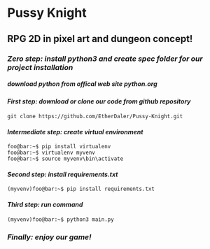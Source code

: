 # Pussy Knight
## RPG 2D in pixel art and dungeon concept!

### *Zero step: install python3 and create spec folder for our project installation*
##### download python from offical web site python.org
#### *First step: download or clone our code from github repository*
```console
git clone https://github.com/EtherDaler/Pussy-Knight.git
```
#### *Intermediate step: create virtual environment*
```console
foo@bar:~$ pip install virtualenv
foo@bar:~$ virtualenv myvenv
foo@bar:~$ source myvenv\bin\activate
```
#### *Second step: install requirements.txt*
```console
(myvenv)foo@bar:~$ pip install requirements.txt
```
#### *Third step: run command*
```console
(myvenv)foo@bar:~$ python3 main.py
```
### *Finally: enjoy our game!*
